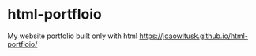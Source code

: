 # html-portfloio
My website portfolio built only with html
https://joaowitusk.github.io/html-portfloio/
